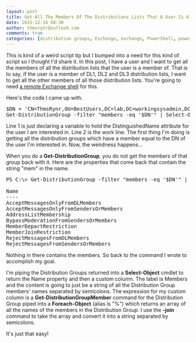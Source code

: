 ```yaml
---
layout: post
title: Get All The Members Of The Distributions Lists That A User Is A Member Of
date: 2015-12-16 08:30
author: thmsrynr@outlook.com
comments: true
categories: [distribution groups, Exchange, exchange, PowerShell, powershell, PowerShell ISE, powershell ise]
---
```

This is kind of a weird script tip but I bumped into a need for this kind of script so I thought I'd share it. In this post, I have a user and I want to get all the members of all the distribution lists that the user is a member of. That is to say, if the user is a member of DL1, DL2 and DL3 distribution lists, I want to get all the other members of all those distribution lists. You're going to need <a href="http://www.workingsysadmin.com/opening-a-remote-exchange-management-shell/" target="_blank">a remote Exchange shell</a> for this.

Here's the code I came up with.

<pre class="lang:ps decode:true ">$DN = 'CN=ThmsRynr,OU=BestUsers,DC=lab,DC=workingsysadmin,DC=com'
Get-DistributionGroup -filter "members -eq '$DN'" | Select-Object Name,@{l='Members';e={(Get-DistributionGroupMember $_.SamAccountName -ResultSize Unlimited | % { $_.Name }) -join '; ' }}</pre>

Line 1 is just declaring a variable to hold the DistinguishedName attribute for the user I am interested in. Line 2 is the work line. The first thing I'm doing is getting all the distribution groups which have a member equal to the DN of the user I'm interested in. Now, the weirdness happens...

When you do a <strong>Get-DistributionGroup</strong>, you do not get the members of that group back with it. Here are the properties that come back that contain the string "mem" in the name.

<pre class="lang:ps decode:true ">PS C:\&gt; Get-DistributionGroup -filter "members -eq '$DN'" | Select-Object -First 1 | Get-Member | Where-Object Name -match 'mem' | Select-Object Name

Name
----
AcceptMessagesOnlyFromDLMembers
AcceptMessagesOnlyFromSendersOrMembers
AddressListMembership
BypassModerationFromSendersOrMembers
MemberDepartRestriction
MemberJoinRestriction
RejectMessagesFromDLMembers
RejectMessagesFromSendersOrMembers</pre>

Nothing in there contains the members. So back to the command I wrote to accomplish my goal.

I'm piping the Distribution Groups returned into a <strong>Select-Object</strong> cmdlet to return the Name property and then a custom column. The label is Members and the content is going to just be a string of all the Distribution Group members' names separated by semicolons. The expression for my custom column is a <strong>Get-DistributionGroupMember</strong> command for the Distribution Group piped into a <strong>Foreach-Object</strong> (alias is "%") which returns an array of all the names of the members in the Distribution Group. I use the <strong>-join</strong> command to take the array and convert it into a string separated by semicolons.

It's just that easy!
